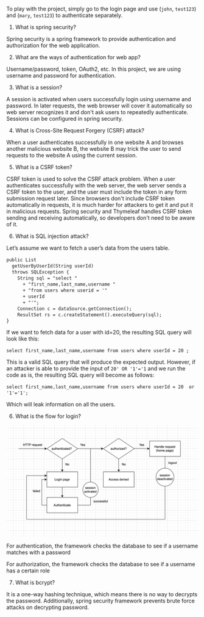 To play with the project, simply go to the login page and use (`john`, `test123`) and (`mary`, `test123`) to authenticate separately.

1. What is spring security?

Spring security is a spring framework to provide authentication and authorization for the web application.

2. What are the ways of authentication for web app?

Username/password, token, OAuth2, etc. In this project, we are using username and password for authentication.

3. What is a session?

A session is activated when users successfully login using username and password. In later requests, the web browser will cover it automatically so web server recognizes it and don't ask users to repeatedly authenticate. Sessions can be configured in spring security.

4. What is Cross-Site Request Forgery (CSRF) attack?

When a user authenticates successfully in one website A and browses another malicious website B, the website B may trick the user to send requests to the website A using the current session.

5. What is a CSRF token?

CSRF token is used to solve the CSRF attack problem. When a user authenticates successfully with the web server, the web server sends a CSRF token to the user, and the user must include the token in any form submission request later. Since browsers don't include CSRF token automatically in requests, it is much harder for attackers to get it and put it in malicious requests. Spring security and Thymeleaf handles CSRF token sending and receiving automatically, so developers don't need to be aware of it.

6. What is SQL injection attack? 

Let’s assume we want to fetch a user’s data from the users table.

```
public List
  getUserByUserId(String userId)
  throws SQLException {
    String sql = "select "
      + "first_name,last_name,username "
      + "from users where userid = '"
      + userId 
      + "'";
    Connection c = dataSource.getConnection();
    ResultSet rs = c.createStatement().executeQuery(sql);
}
```

If we want to fetch data for a user with id=20, the resulting SQL query will look like this:

```
select first_name,last_name,username from users where userId = 20 ;
```

This is a valid SQL query that will produce the expected output. However, if an attacker is able to provide the input of `20' OR '1'='1` and we run the code as is, the resulting SQL query will become as follows:

```
select first_name,last_name,username from users where userId = 20  or '1'='1';
```

Which will leak information on all the users. 

6. What is the flow for login?

![login-flow.png](login-flow.png)

For authentication, the framework checks the database to see if a username matches with a password

For authorization, the framework checks the database to see if a username has a certain role

7. What is bcrypt?

It is a one-way hashing technique, which means there is no way to decrypts the password. Additionally, spring security framework prevents brute force attacks on decrypting password.  

